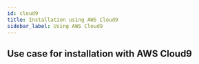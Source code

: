 ```yaml
---
id: cloud9
title: Installation using AWS Cloud9
sidebar_label: Using AWS Cloud9
---
```


## Use case for installation with AWS Cloud9